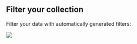 ## Filter your collection

Filter your data with automatically generated filters:

![](https://gblobscdn.gitbook.com/assets%2F-LQ08RFAKZvFADEiXKFy%2F-MjdGCqxlbkT8Vx6x-ht%2F-MjdKysWuftd5zR4JQkw%2Ftestgif26.gif?alt=media&token=7d8cb40d-82d5-4baa-8a7d-5721cfab3669)


